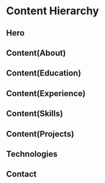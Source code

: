 # Content Hierarchy

## Hero

## Content(About)

## Content(Education)

## Content(Experience)

## Content(Skills)

## Content(Projects)

## Technologies

## Contact
